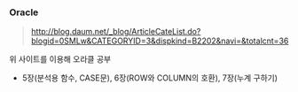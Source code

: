 ### Oracle
> http://blog.daum.net/_blog/ArticleCateList.do?blogid=0SMLw&CATEGORYID=3&dispkind=B2202&navi=&totalcnt=36

위 사이트를 이용해 오라클 공부
- 5장(분석용 함수, CASE문), 6장(ROW와 COLUMN의 호환), 7장(누계 구하기)
